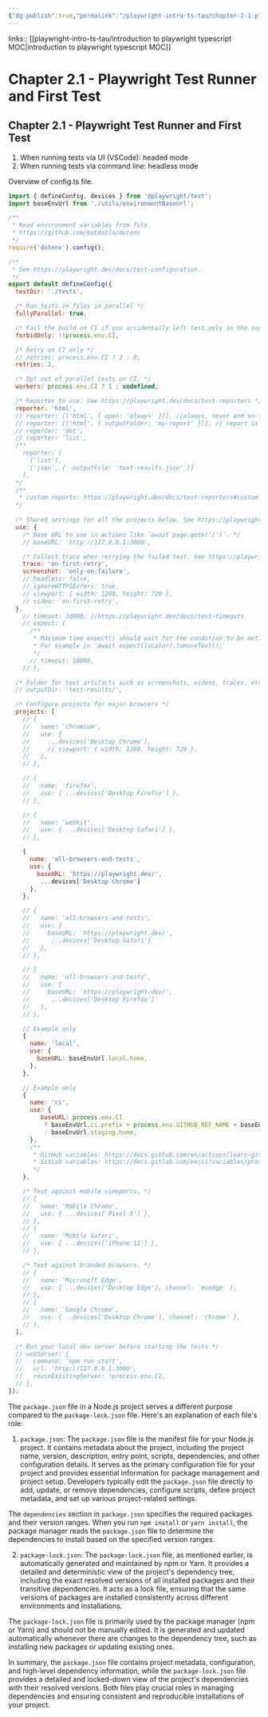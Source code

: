 ```yaml
---
{"dg-publish":true,"permalink":"/playwright-intro-ts-tau/chapter-2-1-playwright-test-runner-and-first-test/","created":"","updated":""}
---
```


links:: [[playwright-intro-ts-tau/introduction to playwright typescript MOC\|introduction to playwright typescript MOC]]

# Chapter 2.1 - Playwright Test Runner and First Test

## Chapter 2.1 - Playwright Test Runner and First Test

1. When running tests via UI (VSCode): headed mode
1. When running tests via command line: headless mode

Overview of config.ts file.

```js
import { defineConfig, devices } from '@playwright/test';
import baseEnvUrl from './utils/environmentBaseUrl';

/**
 * Read environment variables from file.
 * https://github.com/motdotla/dotenv
 */
require('dotenv').config();

/**
 * See https://playwright.dev/docs/test-configuration.
 */
export default defineConfig({
  testDir: './tests',

  /* Run tests in files in parallel */
  fullyParallel: true,

  /* Fail the build on CI if you accidentally left test.only in the source code. */
  forbidOnly: !!process.env.CI,

  /* Retry on CI only */
  // retries: process.env.CI ? 2 : 0,
  retries: 2,

  /* Opt out of parallel tests on CI. */
  workers: process.env.CI ? 1 : undefined,

  /* Reporter to use. See https://playwright.dev/docs/test-reporters */
  reporter: 'html',
  // reporter: [['html', { open: 'always' }]], //always, never and on-failure (default).
  // reporter: [['html', { outputFolder: 'my-report' }]], // report is written into the playwright-report folder in the current working directory. override it using the PLAYWRIGHT_HTML_REPORT
  // reporter: 'dot',
  // reporter: 'list',
  /**
    reporter: [
      ['list'],
      ['json', {  outputFile: 'test-results.json' }]
    ],
  */
  /**
   * custom reports: https://playwright.dev/docs/test-reporters#custom-reporters 
  */
  
  /* Shared settings for all the projects below. See https://playwright.dev/docs/api/class-testoptions. */
  use: {
    /* Base URL to use in actions like `await page.goto('/')`. */
    // baseURL: 'http://127.0.0.1:3000',

    /* Collect trace when retrying the failed test. See https://playwright.dev/docs/trace-viewer */
    trace: 'on-first-retry',
    screenshot: 'only-on-failure',
    // headless: false,
    // ignoreHTTPSErrors: true,
    // viewport: { width: 1280, height: 720 },
    // video: 'on-first-retry',
  },
    // timeout: 30000, //https://playwright.dev/docs/test-timeouts
    // expect: {
      /**
       * Maximum time expect() should wait for the condition to be met.
       * For example in `await expect(locator).toHaveText();`
       */
      // timeout: 10000,
    // },

  /* Folder for test artifacts such as screenshots, videos, traces, etc. */
  // outputDir: 'test-results/',

  /* Configure projects for major browsers */
  projects: [
    // {
    //   name: 'chromium',
    //   use: { 
    //     ...devices['Desktop Chrome'],
    //     // viewport: { width: 1280, height: 720 },
    //   },
    // },

    // {
    //   name: 'firefox',
    //   use: { ...devices['Desktop Firefox'] },
    // },

    // {
    //   name: 'webkit',
    //   use: { ...devices['Desktop Safari'] },
    // },

    {
      name: 'all-browsers-and-tests',
      use: { 
        baseURL: 'https://playwright.dev/',
         ...devices['Desktop Chrome']
      },
    },

    // {
    //   name: 'all-browsers-and-tests',
    //   use: { 
    //     baseURL: 'https://playwright.dev/',
    //      ...devices['Desktop Safari']
    //   },
    // },

    // {
    //   name: 'all-browsers-and-tests',
    //   use: { 
    //     baseURL: 'https://playwright.dev/',
    //      ...devices['Desktop Firefox']
    //   },
    // },

    // Example only
    {
      name: 'local',
      use: { 
        baseURL: baseEnvUrl.local.home,
      },
    },

    // Example only
    {
      name: 'ci',
      use: { 
         baseURL: process.env.CI
          ? baseEnvUrl.ci.prefix + process.env.GITHUB_REF_NAME + baseEnvUrl.ci.suffix //https://dev-myapp-chapter-2.mydomain.com
          : baseEnvUrl.staging.home,
      },
      /**
       * GitHub variables: https://docs.github.com/en/actions/learn-github-actions/variables
       * GitLab variables: https://docs.gitlab.com/ee/ci/variables/predefined_variables.html#predefined-variables-reference
       */
    },

    /* Test against mobile viewports. */
    // {
    //   name: 'Mobile Chrome',
    //   use: { ...devices['Pixel 5'] },
    // },
    // {
    //   name: 'Mobile Safari',
    //   use: { ...devices['iPhone 12'] },
    // },

    /* Test against branded browsers. */
    // {
    //   name: 'Microsoft Edge',
    //   use: { ...devices['Desktop Edge'], channel: 'msedge' },
    // },
    // {
    //   name: 'Google Chrome',
    //   use: { ..devices['Desktop Chrome'], channel: 'chrome' },
    // },
  ],

  /* Run your local dev server before starting the tests */
  // webServer: {
  //   command: 'npm run start',
  //   url: 'http://127.0.0.1:3000',
  //   reuseExistingServer: !process.env.CI,
  // },
});

```

The `package.json` file in a Node.js project serves a different purpose compared to the `package-lock.json` file. Here's an explanation of each file's role:

1. `package.json`:
The `package.json` file is the manifest file for your Node.js project. It contains metadata about the project, including the project name, version, description, entry point, scripts, dependencies, and other configuration details. It serves as the primary configuration file for your project and provides essential information for package management and project setup. Developers typically edit the `package.json` file directly to add, update, or remove dependencies, configure scripts, define project metadata, and set up various project-related settings.

The `dependencies` section in `package.json` specifies the required packages and their version ranges. When you run `npm install` or `yarn install`, the package manager reads the `package.json` file to determine the dependencies to install based on the specified version ranges.

2. `package-lock.json`:
The `package-lock.json` file, as mentioned earlier, is automatically generated and maintained by npm or Yarn. It provides a detailed and deterministic view of the project's dependency tree, including the exact resolved versions of all installed packages and their transitive dependencies. It acts as a lock file, ensuring that the same versions of packages are installed consistently across different environments and installations.

The `package-lock.json` file is primarily used by the package manager (npm or Yarn) and should not be manually edited. It is generated and updated automatically whenever there are changes to the dependency tree, such as installing new packages or updating existing ones.

In summary, the `package.json` file contains project metadata, configuration, and high-level dependency information, while the `package-lock.json` file provides a detailed and locked-down view of the project's dependencies with their resolved versions. Both files play crucial roles in managing dependencies and ensuring consistent and reproducible installations of your project.